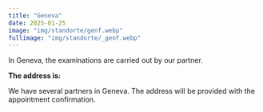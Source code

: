 ```yaml
---
title: "Geneva"
date: 2025-01-25
image: "img/standorte/genf.webp"
fullimage: "img/standorte/_genf.webp"
---
```

In Geneva, the examinations are carried out by our partner.

**The address is:**

We have several partners in Geneva. The address will be provided with the appointment confirmation.
